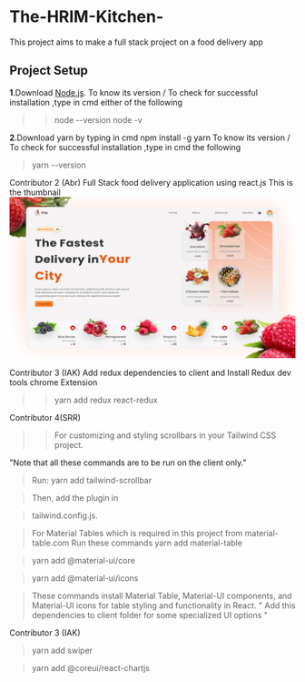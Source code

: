 # The-HRIM-Kitchen-

This project aims to make a full stack project on a food delivery app

## Project Setup

**1**.Download [Node.js](https://nodejs.org/en).
To know its version / To check for successful installation ,type in cmd
either of the following

> > node --version
> > node -v

**2**.Download yarn by typing in cmd
npm install -g yarn
To know its version / To check for successful installation ,type in cmd the following

> yarn --version

Contributor 2 (Abr)
Full Stack food delivery application using react.js
This is the thumbnail ![Image alt](https://github.com/abrarullahhaqqani/The-HRIM-Kitchen-/blob/main/snap.png?raw=true)

Contributor 3 (IAK) 
Add redux dependencies to client and Install Redux dev tools chrome Extension 
> > yarn add redux react-redux


Contributor 4(SRR)
> >For customizing and styling scrollbars in your Tailwind CSS project.

"Note that all these commands are to be run on the client only."
> Run: yarn add tailwind-scrollbar

> Then, add the plugin in

> tailwind.config.js.

>  For Material Tables which is required in this project from material-table.com Run these  commands
>  yarn add material-table

> yarn add @material-ui/core

> yarn add @material-ui/icons

>  These commands install Material Table, Material-UI components, and Material-UI icons for table styling and functionality in React.
" Add this dependencies to client folder for some specialized UI options "

Contributor 3 (IAK)
> yarn add swiper

> yarn add @coreui/react-chartjs

